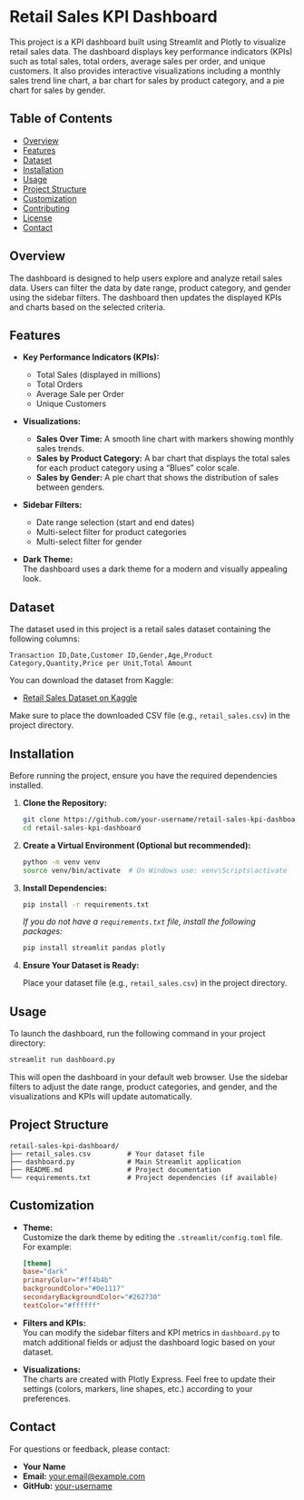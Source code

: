 # Retail Sales KPI Dashboard

This project is a KPI dashboard built using Streamlit and Plotly to visualize retail sales data. The dashboard displays key performance indicators (KPIs) such as total sales, total orders, average sales per order, and unique customers. It also provides interactive visualizations including a monthly sales trend line chart, a bar chart for sales by product category, and a pie chart for sales by gender.

## Table of Contents

- [Overview](#overview)
- [Features](#features)
- [Dataset](#dataset)
- [Installation](#installation)
- [Usage](#usage)
- [Project Structure](#project-structure)
- [Customization](#customization)
- [Contributing](#contributing)
- [License](#license)
- [Contact](#contact)

## Overview

The dashboard is designed to help users explore and analyze retail sales data. Users can filter the data by date range, product category, and gender using the sidebar filters. The dashboard then updates the displayed KPIs and charts based on the selected criteria.

## Features

- **Key Performance Indicators (KPIs):**
  - Total Sales (displayed in millions)
  - Total Orders
  - Average Sale per Order
  - Unique Customers

- **Visualizations:**
  - **Sales Over Time:** A smooth line chart with markers showing monthly sales trends.
  - **Sales by Product Category:** A bar chart that displays the total sales for each product category using a “Blues” color scale.
  - **Sales by Gender:** A pie chart that shows the distribution of sales between genders.

- **Sidebar Filters:**
  - Date range selection (start and end dates)
  - Multi-select filter for product categories
  - Multi-select filter for gender

- **Dark Theme:**  
  The dashboard uses a dark theme for a modern and visually appealing look.

## Dataset

The dataset used in this project is a retail sales dataset containing the following columns:

```
Transaction ID,Date,Customer ID,Gender,Age,Product Category,Quantity,Price per Unit,Total Amount
```

You can download the dataset from Kaggle:

- [Retail Sales Dataset on Kaggle](https://www.kaggle.com/datasets/mohammadtalib786/retail-sales-dataset)

Make sure to place the downloaded CSV file (e.g., `retail_sales.csv`) in the project directory.

## Installation

Before running the project, ensure you have the required dependencies installed.

1. **Clone the Repository:**

   ```bash
   git clone https://github.com/your-username/retail-sales-kpi-dashboard.git
   cd retail-sales-kpi-dashboard
   ```

2. **Create a Virtual Environment (Optional but recommended):**

   ```bash
   python -m venv venv
   source venv/bin/activate  # On Windows use: venv\Scripts\activate
   ```

3. **Install Dependencies:**

   ```bash
   pip install -r requirements.txt
   ```

   *If you do not have a `requirements.txt` file, install the following packages:*

   ```bash
   pip install streamlit pandas plotly
   ```

4. **Ensure Your Dataset is Ready:**

   Place your dataset file (e.g., `retail_sales.csv`) in the project directory.

## Usage

To launch the dashboard, run the following command in your project directory:

```bash
streamlit run dashboard.py
```

This will open the dashboard in your default web browser. Use the sidebar filters to adjust the date range, product categories, and gender, and the visualizations and KPIs will update automatically.

## Project Structure

```
retail-sales-kpi-dashboard/
├── retail_sales.csv         # Your dataset file
├── dashboard.py             # Main Streamlit application
├── README.md                # Project documentation
└── requirements.txt         # Project dependencies (if available)
```

## Customization

- **Theme:**  
  Customize the dark theme by editing the `.streamlit/config.toml` file. For example:

  ```toml
  [theme]
  base="dark"
  primaryColor="#ff4b4b"
  backgroundColor="#0e1117"
  secondaryBackgroundColor="#262730"
  textColor="#ffffff"
  ```

- **Filters and KPIs:**  
  You can modify the sidebar filters and KPI metrics in `dashboard.py` to match additional fields or adjust the dashboard logic based on your dataset.

- **Visualizations:**  
  The charts are created with Plotly Express. Feel free to update their settings (colors, markers, line shapes, etc.) according to your preferences.


## Contact

For questions or feedback, please contact:

- **Your Name**  
- **Email:** your.email@example.com  
- **GitHub:** [your-username](https://github.com/your-username)

